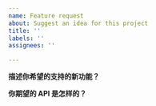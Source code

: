 ```yaml
---
name: Feature request
about: Suggest an idea for this project
title: ''
labels: ''
assignees: ''

---
```


**描述你希望的支持的新功能？**

**你期望的 API 是怎样的？**
